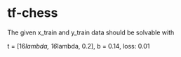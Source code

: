# tf-chess


The given x_train and y_train data should be solvable with

t = [16*lambda, 16*lambda, 0.2], b = 0.14, loss: 0.01

